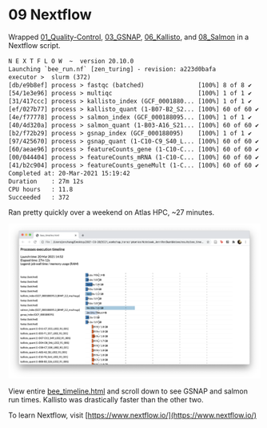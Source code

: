 # 09 Nextflow

Wrapped [01_Quality-Control](01_Quality-Control), [03_GSNAP](03_GSNAP.md), [06_Kallisto](06_Kallisto.md), and [08_Salmon](08_Salmon.md) in a Nextflow script.

```
N E X T F L O W  ~  version 20.10.0
Launching `bee_run.nf` [zen_turing] - revision: a223d0bafa
executor >  slurm (372)
[db/e9b8ef] process > fastqc (batched)               [100%] 8 of 8 ✔
[54/1e3e96] process > multiqc                        [100%] 1 of 1 ✔
[31/417ccc] process > kallisto_index (GCF_0001880... [100%] 1 of 1 ✔
[ef/027b77] process > kallisto_quant (1-B07-B2_S2... [100%] 60 of 60 ✔
[4e/f77778] process > salmon_index (GCF_000188095... [100%] 1 of 1 ✔
[40/4d320a] process > salmon_quant (1-B03-A16_S21... [100%] 60 of 60 ✔
[b2/f72b29] process > gsnap_index (GCF_000188095)    [100%] 1 of 1 ✔
[97/425670] process > gsnap_quant (1-C10-C9_S40_L... [100%] 60 of 60 ✔
[60/aeae96] process > featureCounts_gene (1-C10-C... [100%] 60 of 60 ✔
[00/044404] process > featureCounts_mRNA (1-C10-C... [100%] 60 of 60 ✔
[41/b2c904] process > featureCounts_geneMult (1-C... [100%] 60 of 60 ✔
Completed at: 20-Mar-2021 15:19:42
Duration    : 27m 12s
CPU hours   : 11.8
Succeeded   : 372
```

Ran pretty quickly over a weekend on Atlas HPC, ~27 minutes.

![](results/assets/screenshot_bee_timeline.png)

View entire [bee_timeline.html](results/bee_timeline.html) and scroll down to see GSNAP and salmon run times. Kallisto was drastically faster than the other two.

To learn Nextflow, visit [https://www.nextflow.io/](https://www.nextflow.io/)

